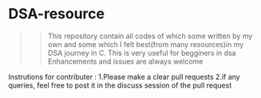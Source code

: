 # DSA-resource
>>This repository contain all codes of which some written by my own and some which I felt best(from many resources)in my DSA journey in C.
>>This is very useful for begginers in dsa
>>Enhancements and issues are always welcome

Instrutions for contributer :
1.Please make a clear pull requests
2.if any queries, feel free to post it in the discuss session of the pull request
